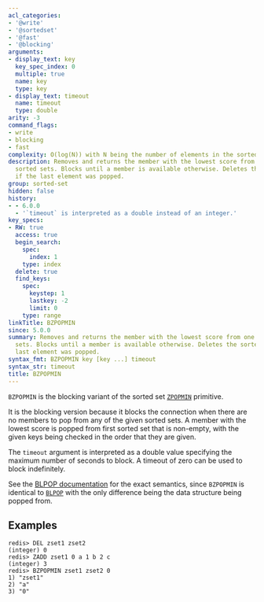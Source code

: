 ```yaml
---
acl_categories:
- '@write'
- '@sortedset'
- '@fast'
- '@blocking'
arguments:
- display_text: key
  key_spec_index: 0
  multiple: true
  name: key
  type: key
- display_text: timeout
  name: timeout
  type: double
arity: -3
command_flags:
- write
- blocking
- fast
complexity: O(log(N)) with N being the number of elements in the sorted set.
description: Removes and returns the member with the lowest score from one or more
  sorted sets. Blocks until a member is available otherwise. Deletes the sorted set
  if the last element was popped.
group: sorted-set
hidden: false
history:
- - 6.0.0
  - '`timeout` is interpreted as a double instead of an integer.'
key_specs:
- RW: true
  access: true
  begin_search:
    spec:
      index: 1
    type: index
  delete: true
  find_keys:
    spec:
      keystep: 1
      lastkey: -2
      limit: 0
    type: range
linkTitle: BZPOPMIN
since: 5.0.0
summary: Removes and returns the member with the lowest score from one or more sorted
  sets. Blocks until a member is available otherwise. Deletes the sorted set if the
  last element was popped.
syntax_fmt: BZPOPMIN key [key ...] timeout
syntax_str: timeout
title: BZPOPMIN
---
```

`BZPOPMIN` is the blocking variant of the sorted set [`ZPOPMIN`](/commands/zpopmin) primitive.

It is the blocking version because it blocks the connection when there are no
members to pop from any of the given sorted sets.
A member with the lowest score is popped from first sorted set that is
non-empty, with the given keys being checked in the order that they are given.

The `timeout` argument is interpreted as a double value specifying the maximum
number of seconds to block. A timeout of zero can be used to block indefinitely.

See the [BLPOP documentation][cl] for the exact semantics, since `BZPOPMIN` is
identical to [`BLPOP`](/commands/blpop) with the only difference being the data structure being
popped from.

[cl]: /commands/blpop

## Examples

```
redis> DEL zset1 zset2
(integer) 0
redis> ZADD zset1 0 a 1 b 2 c
(integer) 3
redis> BZPOPMIN zset1 zset2 0
1) "zset1"
2) "a"
3) "0"
```
